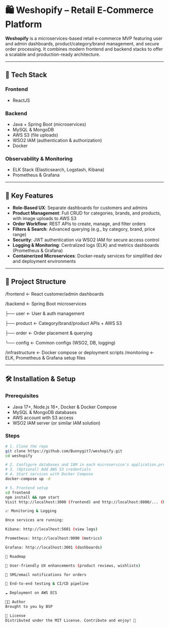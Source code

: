 # 🛍️ Weshopify – Retail E‑Commerce Platform

**Weshopify** is a microservices-based retail e‑commerce MVP featuring user and admin dashboards, product/category/brand management, and secure order processing. It combines modern frontend and backend stacks to offer a scalable and production-ready architecture.

---

## 🚀 Tech Stack

### Frontend
- ReactJS

### Backend
- Java + Spring Boot (microservices)
- MySQL & MongoDB
- AWS S3 (file uploads)
- WSO2 IAM (authentication & authorization)
- Docker

### Observability & Monitoring
- ELK Stack (Elasticsearch, Logstash, Kibana)
- Prometheus & Grafana

---

## 🔑 Key Features

- **Role-Based UX**: Separate dashboards for customers and admins
- **Product Management**: Full CRUD for categories, brands, and products, with image uploads to AWS S3
- **Order Workflow**: REST APIs to create, manage, and filter orders
- **Filters & Search**: Advanced querying (e.g., by category, brand, price range)
- **Security**: JWT authentication via WSO2 IAM for secure access control
- **Logging & Monitoring**: Centralized logs (ELK) and metrics dashboards (Prometheus & Grafana)
- **Containerized Microservices**: Docker-ready services for simplified dev and deployment environments

---

## 📂 Project Structure

/frontend ← React customer/admin dashboards

/backend ← Spring Boot microservices

├── user ← User & auth management

├── product ← Category/brand/product APIs + AWS S3

├── order ← Order placement & querying

└── config ← Common configs (WSO2, DB, logging)

/infrastructure ← Docker compose or deployment scripts
/monitoring ← ELK, Prometheus & Grafana setup files


---

## 🛠️ Installation & Setup

### Prerequisites
- Java 17+, Node.js 16+, Docker & Docker Compose
- MySQL & MongoDB databases
- AWS account with S3 access
- WSO2 IAM server (or similar IAM solution)

### Steps

```bash
# 1. Clone the repo
git clone https://github.com/Bunnygit7/weshopify.git
cd weshopify

# 2. Configure databases and IAM in each microservice's application.properties
# 3. (Optional) Add AWS S3 credentials
# 4. Start services with Docker Compose
docker-compose up -d

# 5. Frontend setup
cd frontend
npm install && npm start
Visit http://localhost:3000 (frontend) and http://localhost:8080/... (backend APIs)

📈 Monitoring & Logging

Once services are running:

Kibana: http://localhost:5601 (view logs)

Prometheus: http://localhost:9090 (metrics)

Grafana: http://localhost:3001 (dashboards)

🔮 Roadmap

📍 User-friendly UX enhancements (product reviews, wishlists)

📧 SMS/email notifications for orders

🧪 End-to-end testing & CI/CD pipeline

☁️ Deployment on AWS ECS

👨‍💻 Author
Brought to you by BSP

📜 License
Distributed under the MIT License. Contribute and enjoy! 🚀
